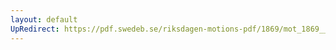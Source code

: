 ```yaml
---
layout: default
UpRedirect: https://pdf.swedeb.se/riksdagen-motions-pdf/1869/mot_1869__ak__00108/mot_1869__ak__00108_002.pdf
---
```

